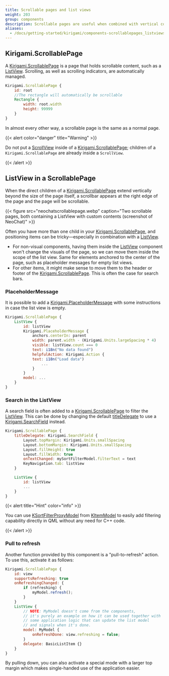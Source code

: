 ```yaml
---
title: Scrollable pages and list views
weight: 203
group: components
description: Scrollable pages are useful when combined with vertical components or dynamic components such as List Views.
aliases:
  - /docs/getting-started/kirigami/components-scrollablepages_listviews/
---
```


## Kirigami.ScrollablePage

A [Kirigami.ScrollablePage](docs:kirigami2;ScrollablePage)
is a page that holds scrollable content, such as a [ListView](docs:qtquick;QtQuick.ListView). Scrolling, as well as scrolling indicators, are automatically managed.

```qml
Kirigami.ScrollablePage {
    id: root
    //The rectangle will automatically be scrollable
    Rectangle {
        width: root.width
        height: 99999
    }
}
```

In almost every other way, a scrollable page is the same as a normal page.

{{< alert color="danger" title="Warning" >}}

Do not put a [ScrollView](docs:qtquickcontrols;QtQuick.Controls.ScrollView) inside of a [Kirigami.ScrollablePage](docs:kirigami2;ScrollablePage); children of a
`Kirigami.ScrollablePage` are already inside a `ScrollView`.

{{< /alert >}}

## ListView in a ScrollablePage

When the direct children of a [Kirigami.ScrollablePage](docs:kirigami2;ScrollablePage) extend vertically beyond the size of the
page itself, a scrollbar appears at the right edge of the page and the page
will be scrollable.

{{< figure src="neochatscrollablepage.webp" caption="Two scrollable pages, both containing a ListView with custom contents (screenshot of NeoChat)" >}}

Often you have more than one child in your [Kirigami.ScrollablePage](docs:kirigami2;ScrollablePage), and positioning items
can be tricky—especially in combination with a [ListView](docs:qtquick;QtQuick.ListView).

* For non-visual components, having them inside the [ListView](docs:qtquick;QtQuick.ListView) component won't change
  the visuals of the page, so we can move them inside the scope of the list view. Same for
  elements anchored to the center of the page, such as placeholder messages for empty list views.
* For other items, it might make sense to move them to the header or footer
  of the [Kirigami.ScrollablePage](docs:kirigami2;ScrollablePage). This is often the case for search bars.

### PlaceholderMessage

It is possible to add a [Kirigami.PlaceholderMessage](docs:kirigami2;PlaceholderMessage)
with some instructions in case the list view is empty. 

```qml
Kirigami.ScrollablePage {
    ListView {
        id: listView
        Kirigami.PlaceholderMessage {
            anchors.centerIn: parent
            width: parent.width - (Kirigami.Units.largeSpacing * 4)
            visible: listView.count === 0
            text: i18n("No data found")
            helpfulAction: Kirigami.Action {
            text: i18n("Load data")
                ...
            }
        }
        model: ...
    }
}
```

### Search in the ListView

A search field is often added to a [Kirigami.ScrollablePage](docs:kirigami2;ScrollablePage) to filter the [ListView](docs:qtquick;QtQuick.ListView).
This can be done by changing the default [titleDelegate](docs:kirigami2;Page::titleDelegate) to use a
[Kirigami.SearchField](docs:kirigami2;SearchField) instead.

```qml
Kirigami.ScrollablePage {
    titleDelegate: Kirigami.SearchField {
        Layout.topMargin: Kirigami.Units.smallSpacing
        Layout.bottomMargin: Kirigami.Units.smallSpacing
        Layout.fillHeight: true
        Layout.fillWidth: true
        onTextChanged: mySortFilterModel.filterText = text
        KeyNavigation.tab: listView
    }

    ListView {
        id: listView
        ...
    }
}
```

{{< alert title="Hint" color="info" >}}

You can use [KSortFilterProxyModel](docs:kitemmodels;SortFilterModel) from
[KItemModel](docs:kitemmodels) to easily add
filtering capability directly in QML without any need for C++ code.

{{< /alert >}}

### Pull to refresh

Another function provided by this component is a "pull-to-refresh" action.
To use this, activate it as follows:

```qml
Kirigami.ScrollablePage {
    id: view
    supportsRefreshing: true
    onRefreshingChanged: {
        if (refreshing) {
            myModel.refresh();
        }
    }
    ListView {
        // NOTE: MyModel doesn't come from the components,
        // it's purely an example on how it can be used together with
        // some application logic that can update the list model
        // and signals when it's done.
        model: MyModel {
            onRefreshDone: view.refreshing = false;
        }
        delegate: BasicListItem {}
    }
}
```

By pulling down, you can also activate a special mode with a larger top margin which
makes single-handed use of the application easier.
